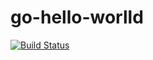 
# go-hello-worlld

[![Build Status](https://travis-ci.org/rajatjindal83/go-hello-world.svg?branch=master)](https://travis-ci.org/rajatjindal83/go-hello-world)
